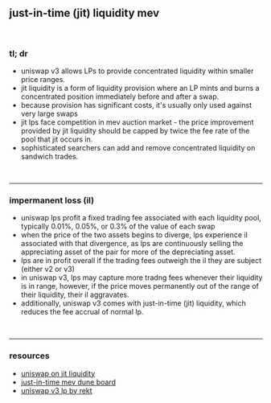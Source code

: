## just-in-time (jit) liquidity mev

<br>

### tl; dr

* uniswap v3 allows LPs to provide concentrated liquidity within smaller price ranges. 
* jit liquidity is a form of liquidity provision where an LP mints and burns a concentrated position immediately before and after a swap.
* because provision has significant costs, it's usually only used against very large swaps
* jit lps face competition in mev auction market - the price improvement provided by jit liquidity should be capped by twice the fee rate of the pool that jit occurs in.
* sophisticated searchers can add and remove concentrated liquidity on sandwich trades. 

<br>

----

### impermanent loss (il)

* uniswap lps profit a fixed trading fee associated with each liquidity pool, typically 0.01%, 0.05%, or 0.3% of the value of each swap
* when the price of the two assets begins to diverge, lps experience il associated with that divergence, as lps are continuously selling the appreciating asset of the pair for more of the depreciating asset.
* lps are in profit overall if the trading fees outweigh the il they are subject (either v2 or v3)
* in uniswap v3, lps may capture more tradng fees whenever their liquidity is in range, however, if the price moves permanently out of the range of their liquidity, their il aggravates. 
* additionally, uniswap v3 comes with just-in-time (jit) liquidity, which reduces the fee accrual of normal lp.


<br>

----

### resources

* [uniswap on jit liquidity](https://uniswap.org/blog/jit-liquidity)
* [just-in-time mev dune board](https://dune.com/ChainsightAnalytics/Uniswap-v3-Just-in-Time-(JIT)-Liquidity-MEV)
* [uniswap v3 lp by rekt](https://rekt.news/uniswap-v3-lp-rekt/)

